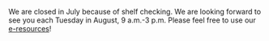 
 We are closed in July because of shelf checking. We are looking forward to see you each Tuesday in August, 9 a.m.-3 p.m. Please feel free to use our [e-resources](https://ezdroje.cuni.cz/index.php?lang=en)!
